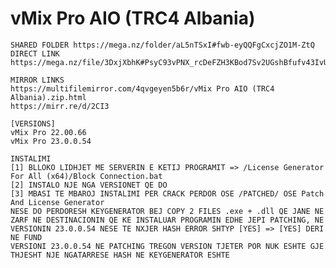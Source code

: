 # vMix Pro AIO (TRC4 Albania)

    SHARED FOLDER https://mega.nz/folder/aL5nTSxI#fwb-eyQQFgCxcjZO1M-ZtQ
    DIRECT LINK https://mega.nz/file/3DxjXbhK#PsyC93vPNX_rcDeFZH3KBod7Sv2UGshBfufv43IvUAE
    
    MIRROR LINKS
    https://multifilemirror.com/4qvgeyen5b6r/vMix Pro AIO (TRC4 Albania).zip.html
    https://mirr.re/d/2CI3
    
    [VERSIONS]
    vMix Pro 22.00.66
    vMix Pro 23.0.0.54
    
    INSTALIMI
    [1] BLLOKO LIDHJET ME SERVERIN E KETIJ PROGRAMIT => /License Generator For All (x64)/Block Connection.bat
    [2] INSTALO NJE NGA VERSIONET QE DO
    [3] MBASI TE MBAROJ INSTALIMI PER CRACK PERDOR OSE /PATCHED/ OSE Patch And License Generator
    NESE DO PERDORESH KEYGENERATOR BEJ COPY 2 FILES .exe + .dll QE JANE NE ZARF NE DESTINACIONIN QE KE INSTALUAR PROGRAMIN EDHE JEPI PATCHING, NE VERSIONIN 23.0.0.54 NESE TE NXJER HASH ERROR SHTYP [YES] => [YES] DERI NE FUND
    VERSIONI 23.0.0.54 NE PATCHING TREGON VERSION TJETER POR NUK ESHTE GJE THJESHT NJE NGATARRESE HASH NE KEYGENERATOR ESHTE

